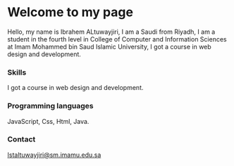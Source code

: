 # Welcome to my page


Hello, my name is Ibrahem ALtuwayjiri, I am a Saudi from Riyadh, I am a student in the fourth level
in College of Computer and Information Sciences at Imam Mohammed bin Saud Islamic
University, I got a course in web design and development.


### Skills

I got a course in web design and development.


### Programming languages

JavaScript, Css, Html, Java.

### Contact

Istaltuwayjiri@sm.imamu.edu.sa
